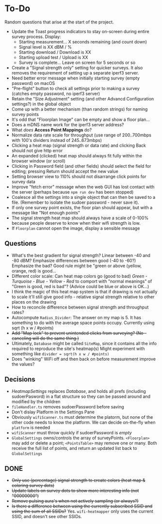 # To-Do

Random questions that arise at the start of the project.


* Update the Toast progress indicators to stay on-screen during entire survey process. Display:
  * Starting measurement... X seconds remaining (and count down)
  * Signal level is XX dBM / %
  * Starting download / Download is XX
  * Starting upload test / Upload is XX
  * Survey is complete... Leave on screen for 5 seconds or so
* Create a "Signal strength only" setting for quicker surveys.
  It also removes the requirement of setting up a separate iperf3 server.
* Need better error message when initially starting survey (empty password) on macOS
* "Pre-flight" button to check all settings prior to making a survey (catches empty password, no iperf3 server)
* Retain the "Size Adjustment" setting (and other Advancd Configuration settings?) in the global object
* Come up with a better mechanism (than random strings) for naming survey points 
* It's odd that "Floorplan Image" can be empty and show a floor plan...
* Does a mDNS name work for the iperf3 server address?
* What _does_ **Access Point Mappings** do?
* Normalize data rate scale for throughput (use range of 200..700mbps with 100's dividers instead of 245..673mbps)
* Clicking a heat map (signal strength or data rate) and clicking Back should not give http error
* An expanded (clicked) heat map should always fit fully within the browser window (or scroll)
* Clicking in Password field (and other fields) should select the field for editing; pressing Return should accept the new value
* Setting browser view to 110% should not disarrange click points
  for survey data
* Improve "fetch error" message when the web GUI has lost contact
  with the server (perhaps because `npm run dev` has been stopped)
* Coalesce all the settings into a single object that can then be saved to a file. (Remember to isolate the sudoer password - never save it).
* If only one survey point exists, the <Heatmap> floor plan should appear, but with a message like "Not enough points"
* The signal strength heat map should always have a scale of 0-100% because people deserve to know when their wifi strength is low.
* If `Floorplan` cannot open the image, display a sensible message

## Questions

* What's the best gradient for signal strength? Linear between -40 and -80 dBM?
  Emphasize differences between good (-40 to -60?) Emphasize the bad?
  Good rule might be "green or above (yellow, orange, red) is good...
* Different color scale: Can heat map colors go (good to bad)
  _Green - Turquoise - Blue - Yellow - Red_
  to comport with "normal meanings" of "Green is good, red is bad"? (Advice could be blue or above is OK...)
* I think the magic of this heat map system is that if drawing
  is not actually to scale it'll still give good info - relative signal
  strength relative to other places on the drawing
* How to reconcile difference between signal strength and throughput rates?
* Autocompute `Radius_Divider`:
  The answer on my map is 5. It has something to do
  with the average space points occupy.
  Currently using sqrt (h x w / #points)
* ~~Add "Map lock" to prevent unintended clicks from surveying? (No - canceling will do the same thing.)~~
* Ultimately, `Database` might be called `SiteMap`, since it contains all the info required to reproduce the site's heatmap(s)
  Might experiment with something like `divider = sqrt(h x w / #points)`
* Does "winking" WiFi off and then back on before measurement improve the values?

## Decisions

* _HeatmapSettings_ replaces _Database_, and
  holds all prefs (including sudoerPasword)
  in a flat structure so they can be passed around and
  modified by the children
* `fileHandler.ts` removes sudoerPassword before saving
* Don't dislay Platform in the Settings Pane 
* Obviously `wifiScanner.ts` must determine the platorm,
  but none of the other code needs to know the platform.
  We can decide on-the-fly when `platform` is needed
* `wifiScanner` must throw quickly if sudoerPassword is _empty_
* `GlobalSettings` owns/controls the array of surveyPoints.
  `<Floorplan>` may add or delete a point;
  `<PointsTable>` may remove one or many.
  Both receive the full list of points, and return an updated list back to `GlobalSettings`

## DONE

* ~~Only use (percentage) signal strength to create colors
  (heat map & coloring survey dots)~~
* ~~Update labels on survey dots to show more interesting info (not "00000000")~~
* ~~Remove pulsing aura's when not actively sampling (or always?)~~
* ~~Is there a difference between using the currently subscribed SSID and using the sum of all SSIDs?~~ Yes. `wifi-heatmapper` only uses the current SSID, and doesn't see other SSIDs.
